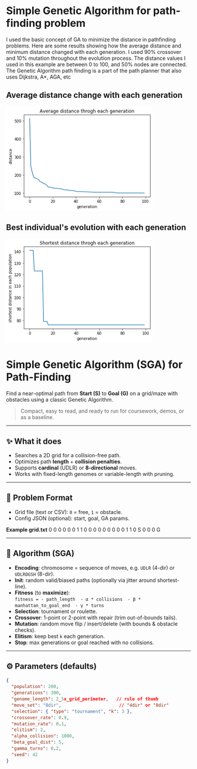 # Simple Genetic Algorithm for path-finding problem

I used the basic concept of GA to minimize the distance in pathfinding problems. Here are some results showing how the average 
distance and minimum distance changed with each generation. I used 90% crossover and 10% mutation throughout the evolution 
process. The distance values I used in this example are between 0 to 100, and 50% nodes are connected. 
The Genetic Algorithm path finding is a part of the path planner that also uses Dijkstra, A*, AGA, etc 

## Average distance change with each generation
<img src="average.png" width="400"/>

## Best individual's evolution with each generation
<img src="shortest.png" width="400"/>

# Simple Genetic Algorithm (SGA) for Path-Finding

Find a near-optimal path from **Start (S)** to **Goal (G)** on a grid/maze with obstacles using a classic Genetic Algorithm.

> Compact, easy to read, and ready to run for coursework, demos, or as a baseline.

---

## ✨ What it does
- Searches a 2D grid for a collision-free path.
- Optimizes path **length** + **collision penalties**.
- Supports **cardinal** (UDLR) or **8-directional** moves.
- Works with fixed-length genomes or variable-length with pruning.

---

## 🔧 Problem Format
- Grid file (text or CSV): `0` = free, `1` = obstacle.
- Config JSON (optional): start, goal, GA params.

**Example grid.txt**
0 0 0 0 0
0 1 1 0 0
0 0 0 0 0
0 0 1 1 0
S 0 0 0 G

---

## 🧬 Algorithm (SGA)
- **Encoding**: chromosome = sequence of moves, e.g. `UDLR` (4-dir) or `UDLRDGSH` (8-dir).
- **Init**: random valid/biased paths (optionally via jitter around shortest-line).
- **Fitness** (to **maximize**):  
  `fitness = - path_length  - α * collisions  - β * manhattan_to_goal_end  - γ * turns`
- **Selection**: tournament or roulette.
- **Crossover**: 1-point or 2-point with repair (trim out-of-bounds tails).
- **Mutation**: random move flip / insert/delete (with bounds & obstacle checks).
- **Elitism**: keep best `k` each generation.
- **Stop**: max generations or goal reached with no collisions.

---

## ⚙️ Parameters (defaults)
```json
{
  "population": 200,
  "generations": 300,
  "genome_length": 2_5x_grid_perimeter,   // rule of thumb
  "move_set": "8dir",                      // "4dir" or "8dir"
  "selection": { "type": "tournament", "k": 3 },
  "crossover_rate": 0.9,
  "mutation_rate": 0.1,
  "elitism": 2,
  "alpha_collision": 1000,
  "beta_goal_dist": 5,
  "gamma_turns": 0.2,
  "seed": 42
}
